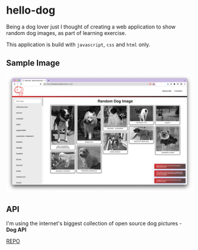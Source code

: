 # hello-dog

Being a dog lover just I thought of creating a web application to show random dog images, as part of learning exercise.

This application is build with `javascript`, `css` and `html` only.

## Sample Image

![application-demo](src/res/hello-dog.png)

## API

I'm using the internet's biggest collection of open source dog pictures - **Dog API**

[REPO](https://github.com/ElliottLandsborough/dog-ceo-api)
